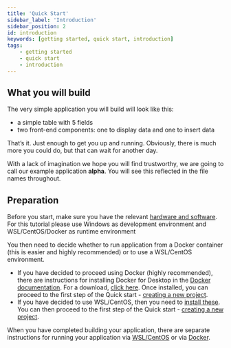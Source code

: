 ```yaml
---
title: 'Quick Start'
sidebar_label: 'Introduction'
sidebar_position: 2
id: introduction
keywords: [getting started, quick start, introduction]
tags:
    - getting started
    - quick start
    - introduction
---
```




## What you will build

The very simple application you will build will look like this:

- a simple table with 5 fields
- two front-end components: one to display data and one to insert data

That’s it. Just enough to get you up and running. Obviously, there is much more you could do, but that can wait for another day.

With a lack of imagination we hope you will find trustworthy, we are going to call our example application **alpha**. You will see this reflected in the file names throughout.

## Preparation
Before you start, make sure you have the relevant [hardware and software](/getting-started/quick-start/hardware-and-software/).
For this tutorial please use Windows as development environment and WSL/CentOS/Docker as runtime environment

You then need to decide whether to run application from a Docker container (this is easier and highly recommended) or to use a WSL/CentOS environment. 

- If you have decided to proceed using Docker (highly recommended), there are instructions for installing Docker for Desktop in the [Docker documentation](https://docs.docker.com/docker-for-windows/). For a download, [click here](https://hub.docker.com/editions/community/docker-ce-desktop-windows/). Once installed, you can proceed to the first step of the Quick start - [creating a new project](/getting-started/quick-start/create-a-new-project/). 
- If you have decided to use WSL/CentOS, then you need to [install these](/getting-started/prerequisites/installing-wsl/). You can then proceed to the first step of the Quick start - [creating a new project](/getting-started/quick-start/create-a-new-project/).

When you have completed building your application, there are separate instructions for running your application via [WSL/CentOS](/getting-started/quick-start/run-the-application/) or via [Docker](/getting-started/quick-start/run-the-application-docker/). 

